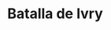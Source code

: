 ﻿---
title: "Batalla de Ivry"
permalink: periodes_594.html
layout: periode
dataInici: 1590-05-14
sidebar: periodes
pares:
  - 525:
    title: "Guerras de religión de Francia"
    dataInici: "(1562-03)"
    dataFi: "(1598-04)"

fills:
jocsPrincipals:
jocsEscenaris:
jocsEpoca:
  - title: "Paris vaut bien une Messe!"
    bggId: 9835
    escenari: "Ivry"
    dataInici: 
    dataFi: 

  - title: "Table Battles"
    bggId: 230650
    escenari: "Ivry"
    dataInici: 
    dataFi: 

jocsEpocaEscenaris:
---

